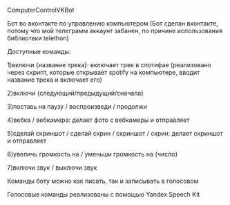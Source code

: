 ComputerControlVKBot

Бот во вконтакте по управлению компьютером (Бот сделан вконтакте, потому что мой телеграмм аккаунт забанен, по причине использования библиотеки telethon)

Доступные команды:

1)включи {название трека}: включает трек в спотифае (реализовано через скрипт, которые открывает spotify на компьютере, вводит название трека и включает его)

2)включи {следующий/предыдущий/сначала}

3)поставь на паузу / воспроизведи / продолжи

4)вебка / вебкамера: делает фото с вебкамеры и отправляет

5)сделай скриншот / сделай скрин / скриншот / скрин: делает скриншот и отправляет

6)увеличь громкость на / уменьши громкость на {число}

7)включи звук / выключи звук

Команды боту можно как писать, так и записывать в голосовом

Голосовые команды реализованы с помощью Yandex Speech Kit

